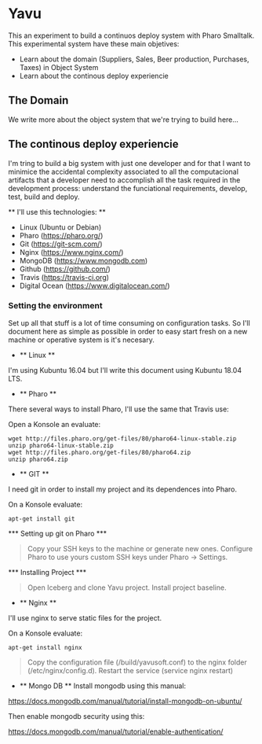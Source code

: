 # Yavu

This an experiment to build a continuos deploy system with Pharo Smalltalk. This experimental system have these main objetives:

* Learn about the domain (Suppliers, Sales, Beer production, Purchases, Taxes) in Object System
* Learn about the continous deploy experiencie

## The Domain

We write more about the object system that we're trying to build here...

## The continous deploy experiencie

I'm tring to build a big system with just one developer and for that I want to minimice the accidental complexity associated to all the computacional artifacts that a developer need to accomplish all the task required in the development process: understand the funciational requirements, develop, test, build and deploy.

** I'll use this technologies: **

* Linux (Ubuntu or Debian)
* Pharo (https://pharo.org/)
* Git (https://git-scm.com/)
* Nginx (https://www.nginx.com/)
* MongoDB (https://www.mongodb.com)
* Github (https://github.com/)
* Travis (https://travis-ci.org)
* Digital Ocean (https://www.digitalocean.com/)

### Setting the environment

Set up all that stuff is a lot of time consuming on configuration tasks. So I'll document here as simple as possible in order to easy start fresh on a new machine or operative system is it's necesary.

* ** Linux **

I'm using Kubuntu 16.04 but I'll write this document using Kubuntu 18.04 LTS.

* ** Pharo **

There several ways to install Pharo, I'll use the same that Travis use:

Open a Konsole an evaluate:

	wget http://files.pharo.org/get-files/80/pharo64-linux-stable.zip
	unzip pharo64-linux-stable.zip
	wget http://files.pharo.org/get-files/80/pharo64.zip
	unzip pharo64.zip

* ** GIT **

I need git in order to install my project and its dependences into Pharo.

On a Konsole evaluate: 

	apt-get install git

*** Setting up git on Pharo ***

>Copy your SSH keys to the machine or generate new ones.
>Configure Pharo to use yours custom SSH keys under Pharo -> Settings.

*** Installing Project ***

>Open Iceberg and clone Yavu project.
>Install project baseline.

* ** Nginx **

I'll use nginx to serve static files for the project.

On a Konsole evaluate:

	apt-get install nginx
	
>Copy the configuration file (/build/yavusoft.conf) to the nginx folder (/etc/nginx/config.d).
>Restart the service (service nginx restart)

* ** Mongo DB **
Install mongodb using this manual:

https://docs.mongodb.com/manual/tutorial/install-mongodb-on-ubuntu/

Then enable mongodb security using this:

https://docs.mongodb.com/manual/tutorial/enable-authentication/

